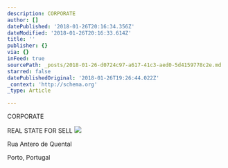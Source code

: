 ```yaml
---
description: CORPORATE
author: []
datePublished: '2018-01-26T20:16:34.356Z'
dateModified: '2018-01-26T20:16:33.614Z'
title: ''
publisher: {}
via: {}
inFeed: true
sourcePath: _posts/2018-01-26-d0724c97-a617-41c3-aed0-5d4159778c2e.md
starred: false
datePublishedOriginal: '2018-01-26T19:26:44.022Z'
_context: 'http://schema.org'
_type: Article

---
```

CORPORATE

REAL STATE FOR SELL
![](https://the-grid-user-content.s3-us-west-2.amazonaws.com/5370de5d-8f80-4df1-8d92-f6fc2d7be4f9.jpg)

Rua Antero de Quental

Porto, Portugal